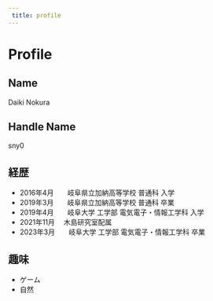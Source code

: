 ```yaml
---
 title: profile
---
```

<div style={{ textAlign: 'center' }}>

# Profile

</div>

## Name 
Daiki Nokura

## Handle Name
sny0

## 経歴
- 2016年4月　　岐阜県立加納高等学校 普通科 入学
- 2019年3月　　岐阜県立加納高等学校 普通科 卒業
- 2019年4月　　岐阜大学 工学部 電気電子・情報工学科 入学
- 2021年11月　 木島研究室配属
- 2023年3月　　岐阜大学 工学部 電気電子・情報工学科 卒業

## 趣味
- ゲーム
- 自然